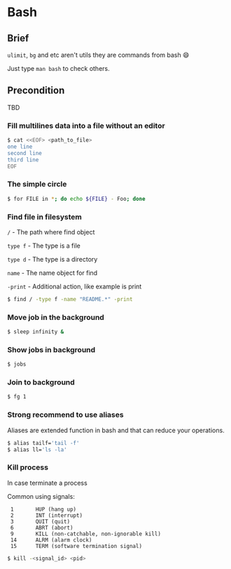 # Bash

## Brief

`ulimit`, `bg` and etc aren't utils they are commands from bash :smile:

Just type `man bash` to check others.

## Precondition
TBD

### Fill multilines data into a file without an editor

```bash
$ cat <<EOF> <path_to_file>
one line
second line
third line
EOF
```

### The simple circle

```bash
$ for FILE in *; do echo ${FILE} - Foo; done
```

### Find file in filesystem

`/`      - The path where find object 

`type f` - The type is a file

`type d` - The type is a directory

`name`   - The name object for find

`-print` - Additional action, like example is print

```bash
$ find / -type f -name "README.*" -print
```

### Move job in the background

```bash
$ sleep infinity &
```

### Show jobs in background

```bash
$ jobs
```

### Join to background

```bash
$ fg 1
```

### Strong recommend to use aliases

Aliases are extended function in bash and that can reduce your operations.

```bash
$ alias tailf='tail -f'
$ alias ll='ls -la'
```

### Kill process

In case terminate a process

Common using signals:

     1       HUP (hang up)
     2       INT (interrupt)
     3       QUIT (quit)
     6       ABRT (abort)
     9       KILL (non-catchable, non-ignorable kill)
     14      ALRM (alarm clock)
     15      TERM (software termination signal)

```bash
$ kill -<signal_id> <pid>
```

